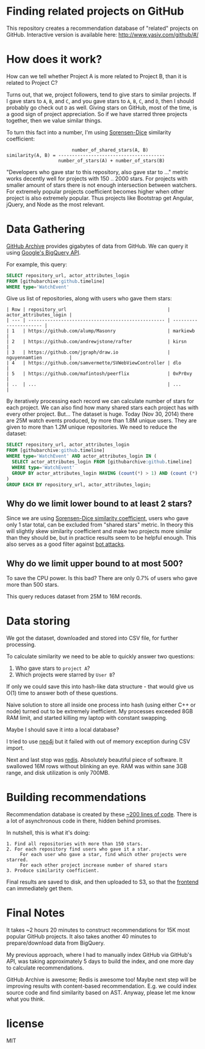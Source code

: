 # Finding related projects on GitHub

This repository creates a recommendation database of "related" projects on GitHub.
Interactive version is available here: http://www.yasiv.com/github/#/

# How does it work?

How can we tell whether Project A is more related to Project B, than it is related
to Project C?

Turns out, that we, project followers, tend to give stars to similar projects.
If I gave stars to `A`, `B`, and `C`, and you gave stars to `A`, `B`, `C`, and `D`,
then I should probably go check out `D` as well. Giving stars on GitHub, most of
the time, is a good sign of project appreciation. So if we have starred three
projects together, then we value similar things.

To turn this fact into a number, I'm using [Sorensen-Dice](https://en.wikipedia.org/wiki/S%C3%B8rensen%E2%80%93Dice_coefficient)
similarity coefficient:

```
                        number_of_shared_stars(A, B)
similarity(A, B) = ---------------------------------------
                   number_of_stars(A) + number_of_stars(B)
```

"Developers who gave star to this repository, also gave star to ..." metric
works decently well for projects with 150 .. 2000 stars. For projects with
smaller amount of stars there is not enough intersection between watchers.
For extremely popular projects coefficient becomes higher when other project is
also extremely popular. Thus projects like Bootstrap get Angular, jQuery, and
Node as the most relevant.

# Data Gathering

[GitHub Archive](http://www.githubarchive.org/) provides gigabytes of data from
GitHub. We can query it using [Google's BigQuery API](https://bigquery.cloud.google.com).

For example, this query:

``` sql
SELECT repository_url, actor_attributes_login
FROM [githubarchive:github.timeline]
WHERE type='WatchEvent'
```

Give us list of repositories, along with users who gave them stars:

```
| Row | repository_url                                     | actor_attributes_login |
| --- | -------------------------------------------------- | ---------------------- |
| 1   | https://github.com/alump/Masonry                   | markiewb               |
| 2   | https://github.com/andrewjstone/rafter             | kirsn                  |
| 3   | https://github.com/jgraph/draw.io                  | nguyennamtien          |
| 4   | https://github.com/samvermette/SVWebViewController | dlo                    |
| 5   | https://github.com/mafintosh/peerflix              | 0xPr0xy                |
| ..  | ...                                                | ...                    |
```

By iteratively processing each record we can calculate number of stars for each
project. We can also find how many shared stars each project has with every
other project. But... The dataset is huge. Today (Nov 30, 2014) there are 25M
watch events produced, by more than 1.8M unique users. They are given to more than
1.2M unique repositories. We need to reduce the dataset:

``` sql
SELECT repository_url, actor_attributes_login
FROM [githubarchive:github.timeline]
WHERE type='WatchEvent' AND actor_attributes_login IN (
  SELECT actor_attributes_login FROM [githubarchive:github.timeline]
  WHERE type='WatchEvent'
  GROUP BY actor_attributes_login HAVING (count(*) > 1) AND (count (*) < 500)
)
GROUP EACH BY repository_url, actor_attributes_login;
```

## Why do we limit lower bound to at least 2 stars?

Since we are using [Sorensen-Dice similarity coefficient](https://en.wikipedia.org/wiki/S%C3%B8rensen%E2%80%93Dice_coefficient),
users who gave only 1 star total, can be excluded from "shared stars" metric.
In theory this will slightly skew similarity coefficient and make two projects more
similar than they should be, but in practice results seem to be helpful enough. This
also serves as a good filter against [bot attacks](https://github.com/Rohfosho/CosmosBrowserBackend/issues/13).

## Why do we limit upper  bound to at most 500?

To save the CPU power. Is this bad? There are only 0.7% of users who gave more
than 500 stars.

This query reduces dataset from 25M to 16M records.

# Data storing

We got the dataset, downloaded and stored into CSV file, for further processing.

To calculate similarity we need to be able to quickly answer two questions:

1. Who gave stars to `project A`?
2. Which projects were starred by `User B`?

If only we could save this into hash-like data structure - that would give us
O(1) time to answer both of these questions.

Naive solution to store all inside one process into hash (using either C++ or node)
turned out to be extremely inefficient. My processes exceeded 8GB RAM limit,
and started killing my laptop with constant swapping.

Maybe I should save it into a local database?

I tried to use [neo4j](http://neo4j.com/) but it failed with out of memory exception
during CSV import.

Next and last stop was [redis](http://redis.io/). Absolutely beautiful piece of
software. It swallowed 16M rows without blinking an eye. RAM was within sane 3GB
range, and disk utilization is only 700MB.

# Building recommendations

Recommendation database is created by these [~200 lines of code](https://github.com/anvaka/ghindex/blob/master/recommend.js).
There is a lot of asynchronous code in there, hidden behind promises.

In nutshell, this is what it's doing:

```
1. Find all repositories with more than 150 stars.
2. For each repository find users who gave it a star.
     For each user who gave a star, find which other projects were starred.
     For each other project increase number of shared stars
3. Produce similarity coefficient.
```

Final results are saved to disk, and then uploaded to S3, so that the [frontend](http://www.yasiv.com/github/)
can immediately get them.

# Final Notes

It takes ~2 hours 20 minutes to construct recommendations for 15K most popular
GitHub projects. It also takes another 40 minutes to prepare/download data from
BigQuery.

My previous approach, where I had to manually index GitHub via GitHub's API,
was taking approximately 5 days to build the index, and one more day to calculate
recommendations.

GitHub Archive is awesome; Redis is awesome too! Maybe next step will be improving
results with content-based recommendation. E.g. we could index source code and
find similarity based on AST. Anyway, please let me know what you think.

# license

MIT
